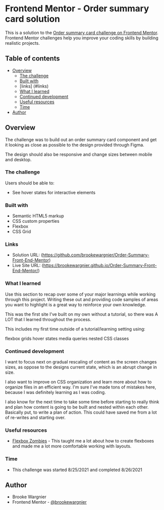 # Frontend Mentor - Order summary card solution

This is a solution to the [Order summary card challenge on Frontend Mentor](https://www.frontendmentor.io/challenges/order-summary-component-QlPmajDUj). Frontend Mentor challenges help you improve your coding skills by building realistic projects.

## Table of contents

- [Overview](#overview)
  - [The challenge](#the-challenge)
  - [Built with](#built-with)
  - [links] (#links)
  - [What I learned](#what-i-learned)
  - [Continued development](#continued-development)
  - [Useful resources](#useful-resources)
  - [Time](#time)
- [Author](#author)


## Overview

The challenge was to build out an order summary card component and get it looking as close as possible to the design provided through Figma.

The design should also be responsive and change sizes between mobile and desktop.

### The challenge

Users should be able to:

- See hover states for interactive elements



### Built with

- Semantic HTML5 markup
- CSS custom properties
- Flexbox
- CSS Grid

### Links

- Solution URL: (https://github.com/brookewargnier/Order-Summary-Front-End-Mentor)
- Live Site URL: (https://brookewargnier.github.io/Order-Summary-Front-End-Mentor/)

### What I learned

Use this section to recap over some of your major learnings while working through this project. Writing these out and providing code samples of areas you want to highlight is a great way to reinforce your own knowledge.

This was the first site I've built on my own without a tutorial, so there was A LOT that I learned throughout the process.

This includes my first time outside of a tutorial/learning setting using:

flexbox
grids
hover states
media queries
nested CSS classes


### Continued development

I want to focus next on gradual rescaling of content as the screen changes sizes, as oppose to the designs current state, which is an abrupt change in size.

I also want to improve on CSS organization and learn more about how to organize files in an efficient way. I'm sure I've made tons of mistakes here, because I was definitely learning as I was coding.

I also know for the next time to take some time before starting to really think and plan how content is going to be built and nested within each other. Basically put, to write a plan of action. This could have saved me from a lot of re-writes and starting over.

### Useful resources

- [Flexbox Zombies](https://mastery.games/flexboxzombies/) - This taught me a lot about how to create flexboxes and made me a lot more comfortable working with layouts.

### Time

- This challenge was started 8/25/2021 and completed 8/26/2021

## Author

- Brooke Wargnier
- Frontend Mentor - [@brookewargnier](https://www.frontendmentor.io/profile/brookewargnier)
